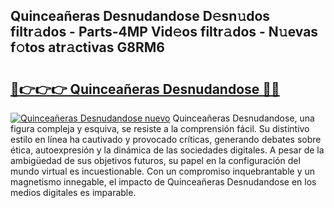 ## Quinceañeras Desnudandose D𝚎sn𝚞dos filtr𝚊dos - Parts-4MP Vid𝚎os filtr𝚊dos - N𝚞evas f𝚘tos atr𝚊ctivas G8RM6

# <h2><a href="http://mbayb5j.tromn.icu/?c=Quincea%c3%b1eras+Desnudandose">🔗👉👉👉 Quinceañeras Desnudandose 🔗🔗</a></h2>

[![Quinceañeras Desnudandose nuevo](https://i.imgur.com/pEAQMta.gif)](http://mbayb5j.tromn.icu/?c=Quincea%c3%b1eras+Desnudandose)
Quinceañeras Desnudandose, una figura compleja y esquiva, se resiste a la comprensión fácil. Su distintivo estilo en línea ha cautivado y provocado críticas, generando debates sobre ética, autoexpresión y la dinámica de las sociedades digitales. A pesar de la ambigüedad de sus objetivos futuros, su papel en la configuración del mundo virtual es incuestionable. Con un compromiso inquebrantable y un magnetismo innegable, el impacto de Quinceañeras Desnudandose en los medios digitales es imparable.
